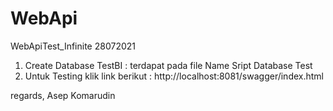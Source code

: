 # WebApi
WebApiTest_Infinite 28072021
1. Create Database TestBI : terdapat pada file Name Sript Database Test
2. Untuk Testing klik link berikut : http://localhost:8081/swagger/index.html

regards,
Asep Komarudin


